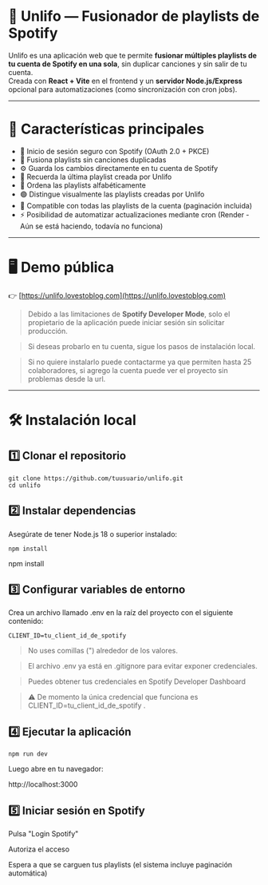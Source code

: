 # 🎵 Unlifo — Fusionador de playlists de Spotify

Unlifo es una aplicación web que te permite **fusionar múltiples playlists de tu cuenta de Spotify en una sola**, sin duplicar canciones y sin salir de tu cuenta.  
Creada con **React + Vite** en el frontend y un **servidor Node.js/Express** opcional para automatizaciones (como sincronización con cron jobs).

---

# 🚀 Características principales

- 🔐 Inicio de sesión seguro con Spotify (OAuth 2.0 + PKCE)
- 🧩 Fusiona playlists sin canciones duplicadas
- ⚙️ Guarda los cambios directamente en tu cuenta de Spotify
- 💾 Recuerda la última playlist creada por Unlifo
- 🧭 Ordena las playlists alfabéticamente
- 🟢 Distingue visualmente las playlists creadas por Unlifo
- 🔁 Compatible con todas las playlists de la cuenta (paginación incluida)
- ⚡ Posibilidad de automatizar actualizaciones mediante cron (Render - Aún se está haciendo, todavía no funciona)

---

# 🖥️ Demo pública

👉 [https://unlifo.lovestoblog.com](https://unlifo.lovestoblog.com)

> Debido a las limitaciones de **Spotify Developer Mode**, solo el propietario de la aplicación puede iniciar sesión sin solicitar producción.

> Si deseas probarlo en tu cuenta, sigue los pasos de instalación local.

> Si no quiere instalarlo puede contactarme ya que permiten hasta 25 colaboradores, si agrego la cuenta puede ver el proyecto sin problemas desde la url.

---

# 🛠️ Instalación local
## 1️⃣ Clonar el repositorio
```shell
git clone https://github.com/tuusuario/unlifo.git
cd unlifo
```

## 2️⃣ Instalar dependencias

Asegúrate de tener Node.js 18 o superior instalado:

```shell
npm install
```
npm install

## 3️⃣ Configurar variables de entorno

Crea un archivo llamado .env en la raíz del proyecto con el siguiente contenido:

```shell
CLIENT_ID=tu_client_id_de_spotify
```

> No uses comillas (") alrededor de los valores.

> El archivo .env ya está en .gitignore para evitar exponer credenciales.

> Puedes obtener tus credenciales en Spotify Developer Dashboard

> ⚠️ De momento la única credencial que funciona es CLIENT_ID=tu_client_id_de_spotify
.

## 4️⃣ Ejecutar la aplicación

```shell
npm run dev
```

Luego abre en tu navegador:

http://localhost:3000

## 5️⃣ Iniciar sesión en Spotify

Pulsa "Login Spotify"

Autoriza el acceso

Espera a que se carguen tus playlists (el sistema incluye paginación automática)
